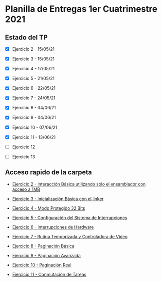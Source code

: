 # Planilla de Entregas 1er Cuatrimestre 2021

## Estado del TP

- [x] Ejercicio  2 - 15/05/21
 
- [x] Ejercicio  3 - 15/05/21
 
- [x] Ejercicio  4 - 17/05/21
 
- [x] Ejercicio  5 - 21/05/21
 
- [x] Ejercicio  6 - 22/05/21
 
- [x] Ejercicio  7 - 24/05/21
 
- [x] Ejercicio  8 - 04/06/21
 
- [x] Ejercicio  9 - 04/06/21

- [x] Ejercicio 10 - 07/06/21

- [x] Ejercicio 11 - 13/06/21

- [ ] Ejercicio 12

- [ ] Ejercicio 13

## Acceso rapido de la carpeta

* [Ejercicio  2 - Interacción Básica utilizando solo el ensamblador con acceso a 1MB](/GuiaTP_01/ej_02_v2/)

* [Ejercicio  3 - Inicialización Básica con el linker](/GuiaTP_01/ej_03/)

* [Ejercicio  4 - Modo Protegido 32 Bits](/GuiaTP_01/ej_04/)

* [Ejercicio  5 - Configuración del Sistema de Interrupciones](/GuiaTP_01/ej_05_v2/)

* [Ejercicio  6 - Interrupciones de Hardware](/GuiaTP_01/ej_06/)

* [Ejercicio  7 - Rutina Temporizada y Controladora de Video](/GuiaTP_01/ej_07/)

* [Ejercicio  8 - Paginación Básica](/GuiaTP_01/ej_08/)

* [Ejercicio  9 - Paginación Avanzada](/GuiaTP_01/ej_09/)

* [Ejercicio 10 - Paginación Real](/GuiaTP_01/ej_10/)

* [Ejercicio 11 - Conmutación de Tareas](/GuiaTP_01/ej_11/)
